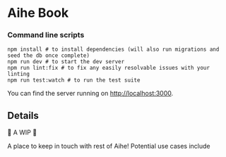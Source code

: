 # Aihe Book
### Command line scripts
```
npm install # to install dependencies (will also run migrations and seed the db once complete)
npm run dev # to start the dev server
npm run lint:fix # to fix any easily resolvable issues with your linting
npm run test:watch # to run the test suite
```

You can find the server running on [http://localhost:3000](http://localhost:3000).

## Details
🚧 A WIP 🚧 

A place to keep in touch with rest of Aihe!
Potential use cases include 




